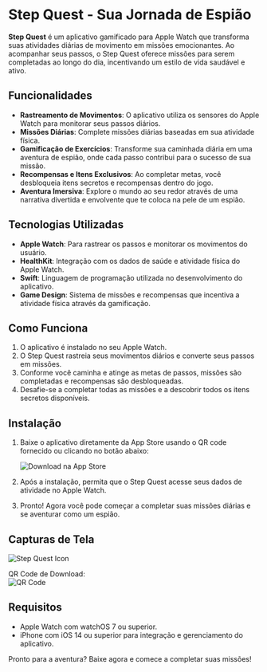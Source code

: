 # Step Quest - Sua Jornada de Espião

**Step Quest** é um aplicativo gamificado para Apple Watch que transforma suas atividades diárias de movimento em missões emocionantes. Ao acompanhar seus passos, o Step Quest oferece missões para serem completadas ao longo do dia, incentivando um estilo de vida saudável e ativo.

## Funcionalidades

- **Rastreamento de Movimentos**: O aplicativo utiliza os sensores do Apple Watch para monitorar seus passos diários.
- **Missões Diárias**: Complete missões diárias baseadas em sua atividade física.
- **Gamificação de Exercícios**: Transforme sua caminhada diária em uma aventura de espião, onde cada passo contribui para o sucesso de sua missão.
- **Recompensas e Itens Exclusivos**: Ao completar metas, você desbloqueia itens secretos e recompensas dentro do jogo.
- **Aventura Imersiva**: Explore o mundo ao seu redor através de uma narrativa divertida e envolvente que te coloca na pele de um espião.

## Tecnologias Utilizadas

- **Apple Watch**: Para rastrear os passos e monitorar os movimentos do usuário.
- **HealthKit**: Integração com os dados de saúde e atividade física do Apple Watch.
- **Swift**: Linguagem de programação utilizada no desenvolvimento do aplicativo.
- **Game Design**: Sistema de missões e recompensas que incentiva a atividade física através da gamificação.

## Como Funciona

1. O aplicativo é instalado no seu Apple Watch.
2. O Step Quest rastreia seus movimentos diários e converte seus passos em missões.
3. Conforme você caminha e atinge as metas de passos, missões são completadas e recompensas são desbloqueadas.
4. Desafie-se a completar todas as missões e a descobrir todos os itens secretos disponíveis.

## Instalação

1. Baixe o aplicativo diretamente da App Store usando o QR code fornecido ou clicando no botão abaixo:

   ![Download na App Store](file:/mnt/data/A447EC31-DCF0-4B72-841E-21CB6599497B.png)

2. Após a instalação, permita que o Step Quest acesse seus dados de atividade no Apple Watch.

3. Pronto! Agora você pode começar a completar suas missões diárias e se aventurar como um espião.

## Capturas de Tela

![Step Quest Icon](file:/mnt/data/C12F0F3D-3A05-469B-B267-0FF9DF19C4DC.png)

QR Code de Download:  
![QR Code](file:/mnt/data/44060FDE-EFED-47EA-84F9-212FD9EEFBB2.png)

## Requisitos

- Apple Watch com watchOS 7 ou superior.
- iPhone com iOS 14 ou superior para integração e gerenciamento do aplicativo.


Pronto para a aventura? Baixe agora e comece a completar suas missões!
